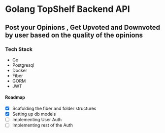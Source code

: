 # Golang TopShelf Backend API

## Post your Opinions , Get Upvoted and Downvoted by user based on the quality of the opinions 

### Tech Stack 

- Go
- Postgresql
- Docker
- Fiber
- GORM
- JWT 

#### Roadmap 

- [x] Scafolding the fiber and folder structures
- [x] Setting up db models 
- [ ] Implementing User Auth
- [ ] Implementing rest of the Auth
